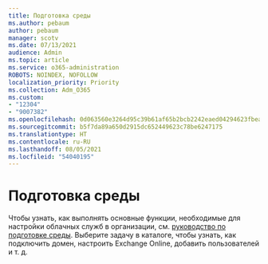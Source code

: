 ```yaml
---
title: Подготовка среды
ms.author: pebaum
author: pebaum
manager: scotv
ms.date: 07/13/2021
audience: Admin
ms.topic: article
ms.service: o365-administration
ROBOTS: NOINDEX, NOFOLLOW
localization_priority: Priority
ms.collection: Adm_O365
ms.custom:
- "12304"
- "9007382"
ms.openlocfilehash: 0d063560e3264d95c39b61af65b2bcb2242eaed04294623fbeac4562c25b1c1a
ms.sourcegitcommit: b5f7da89a650d2915dc652449623c78be6247175
ms.translationtype: HT
ms.contentlocale: ru-RU
ms.lasthandoff: 08/05/2021
ms.locfileid: "54040195"
---
```

# <a name="prepare-your-environment"></a>Подготовка среды

Чтобы узнать, как выполнять основные функции, необходимые для настройки облачных служб в организации, см. [руководство по подготовке среды](https://admin.microsoft.com/adminportal/home#/modernonboarding/prepareyourenvironment). Выберите задачу в каталоге, чтобы узнать, как подключить домен, настроить Exchange Online, добавить пользователей и т. д.     
